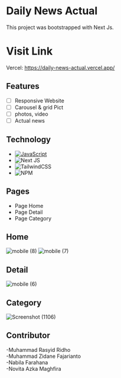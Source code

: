 # Daily News Actual

This project was bootstrapped with Next Js.
# Visit Link

Vercel: https://daily-news-actual.vercel.app/

## Features

- [ ] Responsive Website 
- [ ] Carousel & grid Pict
- [ ] photos, video
- [ ] Actual news

## Technology

* [![JavaScript][js]][js-url]
* ![Next JS](https://img.shields.io/badge/Next-black?style=for-the-badge&logo=next.js&logoColor=white)
* ![TailwindCSS](https://img.shields.io/badge/tailwindcss-%2338B2AC.svg?style=for-the-badge&logo=tailwind-css&logoColor=white)
* ![NPM](https://img.shields.io/badge/NPM-%23CB3837.svg?style=for-the-badge&logo=npm&logoColor=white)

## Pages

- Page Home
- Page Detail
- Page Category


## Home
![mobile (8)](https://user-images.githubusercontent.com/101534120/228140949-9a66ef89-9ac6-42b8-a84d-a971e0aca8a3.png)
![mobile (7)](https://user-images.githubusercontent.com/101534120/228140642-f649a71f-8916-40cc-8576-fc6587d30a2d.png)

## Detail
![mobile (6)](https://user-images.githubusercontent.com/101534120/228140316-67b3f8bf-c5fd-40e4-927e-1c777b1e93c9.png)


## Category
![Screenshot (1106)](https://user-images.githubusercontent.com/99931023/228116515-12cdac5c-3b79-4377-9fda-22fed21e1e39.png)


## Contributor
-Muhammad Rasyid Ridho <br>
-Muhammad Zidane Fajarianto <br>
-Nabila Farahana  <br>
-Novita Azka Maghfira 




<!-- MARKDOWN LINKS & IMAGES -->

[js]: https://img.shields.io/badge/JavaScript-323330?style=for-the-badge&logo=javascript&logoColor=F7DF1E
[js-url]: https://nodejs.org/
[Node.js]: https://img.shields.io/badge/Node.js-43853D?style=for-the-badge&logo=node.js&logoColor=white
[Node-url]: https://www.javascript.com
[React.js]: https://img.shields.io/badge/React-20232A?style=for-the-badge&logo=react&logoColor=61DAFB
[React-url]: https://reactjs.org/
[HTML]: https://img.shields.io/badge/HTML-239120?style=for-the-badge&logo=html5&logoColor=white
[CSS3]: https://img.shields.io/badge/CSS3-1572B6?style=for-the-badge&logo=css3&logoColor=white
[CSS3-url]: https://angular.io/
[Bootstrap.com]: https://img.shields.io/badge/Bootstrap-563D7C?style=for-the-badge&logo=bootstrap&logoColor=white
[Bootstrap-url]: https://getbootstrap.com
[Sass]: https://img.shields.io/badge/Sass-CC6699?style=for-the-badge&logo=sass&logoColor=white
[Sass-url]: https://sass-lang.com/
[Docker]: https://img.shields.io/badge/docker-%230db7ed.svg?style=for-the-badge&logo=docker&logoColor=white
[Docker-url]: https://hub.docker.com

